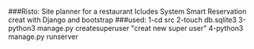 ###Risto:
Site planner for a restaurant Icludes System Smart Reservation creat with Django and bootstrap
###used:
1-cd src
2-touch db.sqlite3
3-python3 manage.py createsuperuser "creat new super user"
4-python3 manage.py runserver


